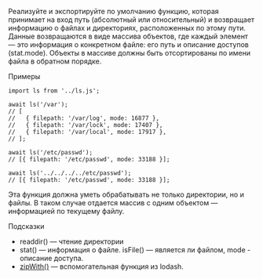 Реализуйте и экспортируйте по умолчанию функцию, которая принимает на вход путь (абсолютный или относительный) и возвращает информацию о файлах и директориях, расположенных по этому пути. Данные возвращаются в виде массива объектов, где каждый элемент — это информация о конкретном файле: его путь и описание доступов (stat.mode). Объекты в массиве должны быть отсортированы по имени файла в обратном порядке.

Примеры
```
import ls from '../ls.js';

await ls('/var');
// [
//   { filepath: '/var/log', mode: 16877 },
//   { filepath: '/var/lock', mode: 17407 },
//   { filepath: '/var/local', mode: 17917 },
// ];

await ls('/etc/passwd');
// [{ filepath: '/etc/passwd', mode: 33188 }];

await ls('../../../../etc/passwd');
// [{ filepath: '/etc/passwd', mode: 33188 }];
```
Эта функция должна уметь обрабатывать не только директории, но и файлы. В таком случае отдается массив с одним объектом — информацией по текущему файлу.

Подсказки
* readdir() — чтение директории
* stat() — информация о файле. isFile() — является ли файлом, mode - описание доступа.
* [zipWith()](https://lodash.com/docs/4.17.15#zipWith) — вспомогательная функция из lodash.
